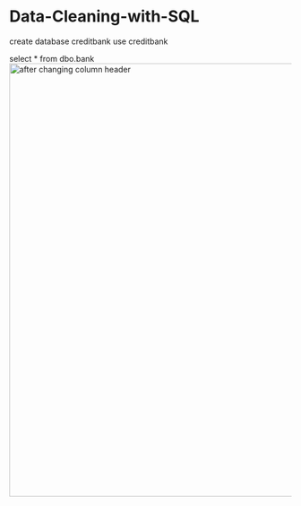 # Data-Cleaning-with-SQL
create database creditbank
use creditbank

select * from dbo.bank
<img width="774" alt="after changing column header" src="https://user-images.githubusercontent.com/99955484/188520989-6430b0da-e5ef-4dca-8f50-e0847962f1ea.png">
